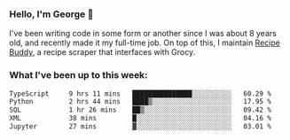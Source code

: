 ### Hello, I'm George 👋

I've been writing code in some form or another since I was about 8 years old, and recently made it my full-time job. On top of this, I maintain [Recipe Buddy](https://github.com/georgegebbett/recipe-buddy), a recipe scraper that interfaces with Grocy.  

<!--
**georgegebbett/georgegebbett** is a ✨ _special_ ✨ repository because its `README.md` (this file) appears on your GitHub profile.

Here are some ideas to get you started:

- 🔭 I’m currently working on ...
- 🌱 I’m currently learning ...
- 👯 I’m looking to collaborate on ...
- 🤔 I’m looking for help with ...
- 💬 Ask me about ...
- 📫 How to reach me: ...
- 😄 Pronouns: ...
- ⚡ Fun fact: ...
-->

### What I've been up to this week:
<!--START_SECTION:waka-->

```txt
TypeScript     9 hrs 11 mins   ███████████████░░░░░░░░░░   60.29 %
Python         2 hrs 44 mins   ████▒░░░░░░░░░░░░░░░░░░░░   17.95 %
SQL            1 hr 26 mins    ██▒░░░░░░░░░░░░░░░░░░░░░░   09.42 %
XML            38 mins         █░░░░░░░░░░░░░░░░░░░░░░░░   04.16 %
Jupyter        27 mins         ▓░░░░░░░░░░░░░░░░░░░░░░░░   03.01 %
```

<!--END_SECTION:waka-->
